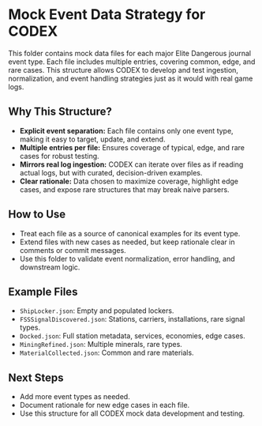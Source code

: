 # Mock Event Data Strategy for CODEX

This folder contains mock data files for each major Elite Dangerous journal event type. Each file includes multiple entries, covering common, edge, and rare cases. This structure allows CODEX to develop and test ingestion, normalization, and event handling strategies just as it would with real game logs.

## Why This Structure?
- **Explicit event separation:** Each file contains only one event type, making it easy to target, update, and extend.
- **Multiple entries per file:** Ensures coverage of typical, edge, and rare cases for robust testing.
- **Mirrors real log ingestion:** CODEX can iterate over files as if reading actual logs, but with curated, decision-driven examples.
- **Clear rationale:** Data chosen to maximize coverage, highlight edge cases, and expose rare structures that may break naive parsers.

## How to Use
- Treat each file as a source of canonical examples for its event type.
- Extend files with new cases as needed, but keep rationale clear in comments or commit messages.
- Use this folder to validate event normalization, error handling, and downstream logic.

## Example Files
- `ShipLocker.json`: Empty and populated lockers.
- `FSSSignalDiscovered.json`: Stations, carriers, installations, rare signal types.
- `Docked.json`: Full station metadata, services, economies, edge cases.
- `MiningRefined.json`: Multiple minerals, rare types.
- `MaterialCollected.json`: Common and rare materials.

## Next Steps
- Add more event types as needed.
- Document rationale for new edge cases in each file.
- Use this structure for all CODEX mock data development and testing.
